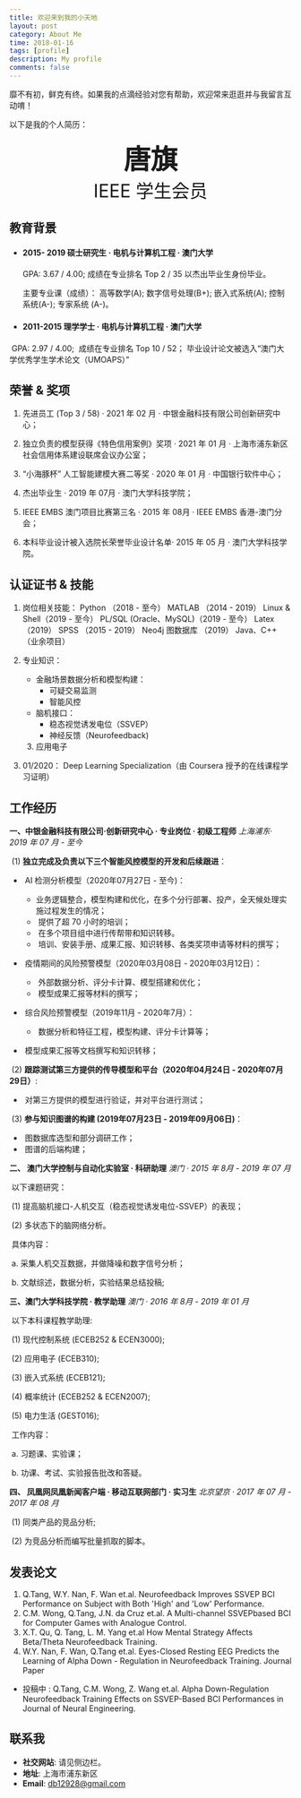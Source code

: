 ```yaml
---
title: 欢迎来到我的小天地
layout: post
category: About Me
time: 2018-01-16
tags: [profile]
description: My profile
comments: false
---
```


靡不有初，鲜克有终。如果我的点滴经验对您有帮助，欢迎常来逛逛并与我留言互动唷！

以下是我的个人简历：





<center><b><font size="9px"> 唐旗</font></b></center>

<center><font size="6px">IEEE 学生会员</font></center>



## 教育背景

- ####  2015- 2019  硕士研究生 · 电机与计算机工程 · 澳门大学

   GPA: 3.67 / 4.00; 
   成绩在专业排名 Top 2 / 35
   以杰出毕业生身份毕业。

    主要专业课（成绩）：
       高等数学(A); 
       数字信号处理(B+);
       嵌入式系统(A); 
       控制系统(A-); 
       专家系统 (A-)。 

- #### 2011-2015  理学学士  · 电机与计算机工程 · 澳门大学

​      GPA: 2.97 / 4.00; 
​      成绩在专业排名 Top 10 / 52；
​      毕业设计论文被选入“澳门大学优秀学生学术论文（UMOAPS）”



## 荣誉 & 奖项

1. 先进员工 (Top 3 / 58) · 2021 年 02 月 · 中银金融科技有限公司创新研究中心； 
2. 独立负责的模型获得《特色信用案例》奖项 · 2021 年 01 月 ·  上海市浦东新区社会信用体系建设联席会议办公室；
3. “小海豚杯” 人工智能建模大赛二等奖 · 2020 年 01 月 · 中国银行软件中心；
4. 杰出毕业生 · 2019 年 07月 · 澳门大学科技学院；

5. IEEE EMBS 澳门项目比赛第三名 · 2015 年 08月 ·  IEEE EMBS 香港-澳门分会；
6. 本科毕业设计被入选院长荣誉毕业设计名单· 2015 年 05 月 · 澳门大学科技学院。



## 认证证书 & 技能

1. 岗位相关技能：
           Python （2018 - 至今）
           MATLAB （2014 - 2019）
           Linux & Shell（2019 - 至今）
           PL/SQL (Oracle、MySQL)（2019 - 至今）
           Latex （2019）
           SPSS （2015 - 2019） 
          Neo4j 图数据库 （2019）
           Java、C++ （业余项目）

2. 专业知识：

   + 金融场景数据分析和模型构建：
     + 可疑交易监测 
     + 智能风控
   + 脑机接口：
     + 稳态视觉诱发电位（SSVEP）
     + 神经反馈（Neurofeedback)

   3. 应用电子

3. 01/2020： Deep Learning Specialization（由 Coursera 授予的在线课程学习证明）

      

## 工作经历

  **一、中银金融科技有限公司·创新研究中心 · 专业岗位 · 初级工程师**
          *上海浦东· 2019 年 07 月 - 至今*

​	(1)    **独立完成及负责以下三个智能风控模型的开发和后续跟进**：

+ ​    AI 检测分析模型（2020年07月27日 - 至今)：
     + ​    业务逻辑整合，模型构建和优化，在多个分行部署、投产，全天候处理实施过程发生的情况；
     + ​    提供了超 70 小时的培训；
     + ​    在多个项目组中进行传帮带和知识转移。
     + ​    培训、安装手册、成果汇报、知识转移、各类奖项申请等材料的撰写；
+ ​    疫情期间的风险预警模型（2020年03月08日 - 2020年03月12日）：
     + ​    外部数据分析、评分卡计算、模型搭建和优化；
     + ​    模型成果汇报等材料的撰写；
+ ​    综合风险预警模型（2019年11月 - 2020年7月）：                     

  + ​    数据分析和特征工程，模型构建、评分卡计算等；
+ ​    模型成果汇报等文档撰写和知识转移；

​    (2)    **跟踪测试第三方提供的传导模型和平台（2020年04月24日 - 2020年07月29日）**:

+ ​    对第三方提供的模型进行验证，并对平台进行测试；

​    (3)    **参与知识图谱的构建 (2019年07月23日 - 2019年09月06日)**：

+ ​    图数据库选型和部分调研工作；
+ ​    图谱的后端构建；



**二、 澳门大学控制与自动化实验室 · 科研助理**
  		*澳门 · 2015 年 8月 - 2019 年  07 月*

​	以下课题研究： 

​    (1)    提高脑机接口-人机交互（稳态视觉诱发电位-SSVEP）的表现；

​    (2)    多状态下的脑网络分析。

​	具体内容：

​                  a. 采集人机交互数据，并做降噪和数字信号分析； 

​                  b. 文献综述，数据分析，实验结果总结投稿;



**三、澳门大学科技学院 · 教学助理**
      *澳门 · 2016 年 8月 - 2019 年 01 月* 

​	以下本科课程教学助理: 

​    (1)    现代控制系统 (ECEB252 & ECEN3000); 

​    (2)    应用电子 (ECEB310); 

​	(3)    嵌入式系统 (ECEB121);

​	(4) 	概率统计 (ECEB252 & ECEN2007); 

​	(5)    电力生活 (GEST016); 

​        工作内容：

​         a. 习题课、实验课；

​         b. 功课、考试、实验报告批改和答疑。

 **四、 凤凰网凤凰新闻客户端 · 移动互联网部门 · 实习生** 
       	*北京望京 · 2017 年  07 月 - 2017 年  08 月* 

​    (1)    同类产品的竞品分析;

​    (2)    为竞品分析而编写批量抓取的脚本。



## 发表论文

1.  Q.Tang, W.Y. Nan, F. Wan et.al. Neurofeedback Improves SSVEP BCI Performance on Subject with Both 'High' and 'Low' Performance.
2.  C.M. Wong, Q.Tang, J.N. da Cruz et.al. A Multi-channel SSVEPbased BCI for Computer Games with Analogue Control.
3. X.T. Qu, Q. Tang, L. M. Yang et.al How Mental Strategy Affects Beta/Theta Neurofeedback Training. 
4. W.Y. Nan, F. Wan, Q.Tang et.al. Eyes-Closed Resting EEG Predicts the Learning of Alpha Down - Regulation in Neurofeedback Training. Journal Paper 

+ 投稿中 : Q.Tang, C.M. Wong, Z. Wang et.al. Alpha Down-Regulation Neurofeedback Training Effects on SSVEP-Based BCI Performances in Journal of Neural Engineering.



## 联系我

- **社交网站**: 请见侧边栏。
- **地址**: 上海市浦东新区
- **Email**: db12928@gmail.com

